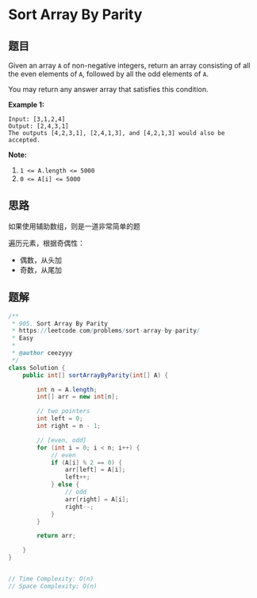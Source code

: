 # Sort Array By Parity

## 题目

Given an array `A` of non-negative integers, return an array consisting of all the even elements of `A`, followed by all the odd elements of `A`.

You may return any answer array that satisfies this condition.

 

**Example 1:**

```
Input: [3,1,2,4]
Output: [2,4,3,1]
The outputs [4,2,3,1], [2,4,1,3], and [4,2,1,3] would also be accepted.
```

 

**Note:**

1. `1 <= A.length <= 5000`
2. `0 <= A[i] <= 5000`

## 思路

如果使用辅助数组，则是一道非常简单的题

遍历元素，根据奇偶性：

- 偶数，从头加
- 奇数，从尾加



## 题解

```java
/**
 * 905. Sort Array By Parity
 * https://leetcode.com/problems/sort-array-by-parity/
 * Easy
 *
 * @author ceezyyy
 */
class Solution {
    public int[] sortArrayByParity(int[] A) {

        int n = A.length;
        int[] arr = new int[n];

        // two pointers
        int left = 0;
        int right = n - 1;

        // [even, odd]
        for (int i = 0; i < n; i++) {
            // even
            if (A[i] % 2 == 0) {
                arr[left] = A[i];
                left++;
            } else {
                // odd
                arr[right] = A[i];
                right--;
            }
        }

        return arr;

    }
}


// Time Complexity: O(n)
// Space Complexity: O(n)
```

